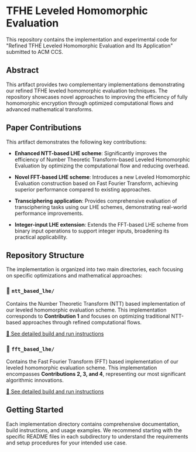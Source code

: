 # TFHE Leveled Homomorphic Evaluation

This repository contains the implementation and experimental code for "Refined TFHE Leveled Homomorphic Evaluation and Its Application" submitted to ACM CCS.

## Abstract

This artifact provides two complementary implementations demonstrating our refined TFHE leveled homomorphic evaluation techniques. The repository showcases novel approaches to improving the efficiency of fully homomorphic encryption through optimized computational flows and advanced mathematical transforms.

## Paper Contributions

This artifact demonstrates the following key contributions:

- **Enhanced NTT-based LHE scheme**: Significantly improves the efficiency of Number Theoretic Transform-based Leveled Homomorphic Evaluation by optimizing the computational flow and reducing overhead.

- **Novel FFT-based LHE scheme**: Introduces a new Leveled Homomorphic Evaluation construction based on Fast Fourier Transform, achieving superior performance compared to existing approaches.

- **Transciphering application**: Provides comprehensive evaluation of transciphering tasks using our LHE schemes, demonstrating real-world performance improvements.

- **Integer-input LHE extension**: Extends the FFT-based LHE scheme from binary input operations to support integer inputs, broadening its practical applicability.

## Repository Structure

The implementation is organized into two main directories, each focusing on specific optimizations and mathematical approaches:

### 📁 `ntt_based_lhe/`

Contains the Number Theoretic Transform (NTT) based implementation of our leveled homomorphic evaluation scheme. This implementation corresponds to **Contribution 1** and focuses on optimizing traditional NTT-based approaches through refined computational flows.

[🔗 See detailed build and run instructions](./ntt_based_lhe/README.md)

### 📁 `fft_based_lhe/`

Contains the Fast Fourier Transform (FFT) based implementation of our leveled homomorphic evaluation scheme. This implementation encompasses **Contributions 2, 3, and 4**, representing our most significant algorithmic innovations.

[🔗 See detailed build and run instructions](./fft_based_lhe/README.md)

## Getting Started

Each implementation directory contains comprehensive documentation, build instructions, and usage examples. We recommend starting with the specific README files in each subdirectory to understand the requirements and setup procedures for your intended use case.
